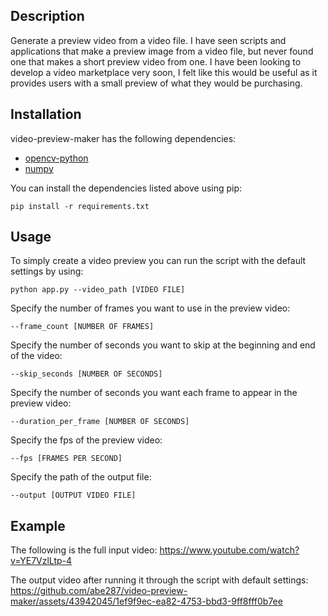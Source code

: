 ## Description
Generate a preview video from a video file. I have seen scripts and applications that make a preview image from a video file, but never found one that makes a short preview video from one. I have been looking to develop a video marketplace very soon, I felt like this would be useful as it provides users with a small preview of what they would be purchasing.

## Installation
video-preview-maker has the following dependencies:
- [opencv-python](https://pypi.org/project/opencv-python/)
- [numpy](https://pypi.org/project/numpy/)

You can install the dependencies listed above using pip:
```
pip install -r requirements.txt
```

## Usage
To simply create a video preview you can run the script with the default settings by using:
```
python app.py --video_path [VIDEO FILE]
```
Specify the number of frames you want to use in the preview video:
```
--frame_count [NUMBER OF FRAMES]
```
Specify the number of seconds you want to skip at the beginning and end of the video:
```
--skip_seconds [NUMBER OF SECONDS]
```
Specify the number of seconds you want each frame to appear in the preview video:
```
--duration_per_frame [NUMBER OF SECONDS]
```
Specify the fps of the preview video:
```
--fps [FRAMES PER SECOND]
```
Specify the path of the output file:
```
--output [OUTPUT VIDEO FILE]
```

## Example
The following is the full input video:
https://www.youtube.com/watch?v=YE7VzlLtp-4

The output video after running it through the script with default settings:
https://github.com/abe287/video-preview-maker/assets/43942045/1ef9f9ec-ea82-4753-bbd3-9ff8fff0b7ee
